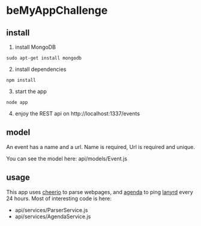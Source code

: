 # beMyAppChallenge

## install

1. install MongoDB
```
sudo apt-get install mongodb
```
2. install dependencies
```
npm install
```
3. start the app
```
node app
```
4. enjoy the REST api on http://localhost:1337/events

## model

An event has a name and a url. Name is required, Url is required and unique.

You can see the model here: api/models/Event.js

## usage

This app uses [cheerio](https://github.com/cheeriojs/cheerio) to parse webpages, and [agenda](https://github.com/rschmukler/agenda) to ping [lanyrd](http://lanyrd.com/topics/javascript) every 24 hours.
Most of interesting code is here:
- api/services/ParserService.js
- api/services/AgendaService.js

